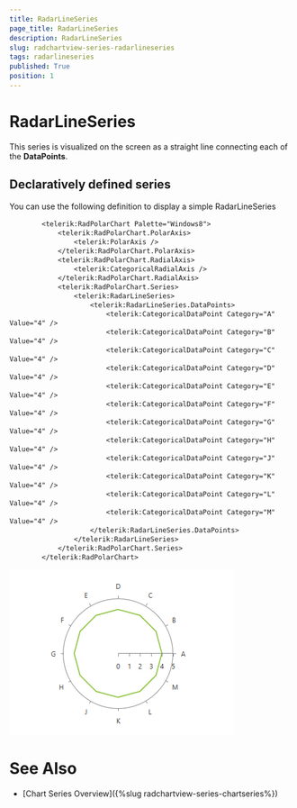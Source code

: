 ```yaml
---
title: RadarLineSeries
page_title: RadarLineSeries
description: RadarLineSeries
slug: radchartview-series-radarlineseries
tags: radarlineseries
published: True
position: 1
---
```


# RadarLineSeries



This series is visualized on the screen as a straight line connecting each of the __DataPoints__.
      

## Declaratively defined series

You can use the following definition to display a simple RadarLineSeries

	
            <telerik:RadPolarChart Palette="Windows8">
                <telerik:RadPolarChart.PolarAxis>
                    <telerik:PolarAxis />
                </telerik:RadPolarChart.PolarAxis>
                <telerik:RadPolarChart.RadialAxis>
                    <telerik:CategoricalRadialAxis />
                </telerik:RadPolarChart.RadialAxis>
                <telerik:RadPolarChart.Series>
                    <telerik:RadarLineSeries>
                        <telerik:RadarLineSeries.DataPoints>
                            <telerik:CategoricalDataPoint Category="A" Value="4" />
                            <telerik:CategoricalDataPoint Category="B" Value="4" />
                            <telerik:CategoricalDataPoint Category="C" Value="4" />
                            <telerik:CategoricalDataPoint Category="D" Value="4" />
                            <telerik:CategoricalDataPoint Category="E" Value="4" />
                            <telerik:CategoricalDataPoint Category="F" Value="4" />
                            <telerik:CategoricalDataPoint Category="G" Value="4" />
                            <telerik:CategoricalDataPoint Category="H" Value="4" />
                            <telerik:CategoricalDataPoint Category="J" Value="4" />
                            <telerik:CategoricalDataPoint Category="K" Value="4" />
                            <telerik:CategoricalDataPoint Category="L" Value="4" />
                            <telerik:CategoricalDataPoint Category="M" Value="4" />
                        </telerik:RadarLineSeries.DataPoints>
                    </telerik:RadarLineSeries>
                </telerik:RadPolarChart.Series>
            </telerik:RadPolarChart>

![radchartview-series-radarlineseries](images/radchartview-series-radarlineseries.png)

# See Also

 * [Chart Series Overview]({%slug radchartview-series-chartseries%})

